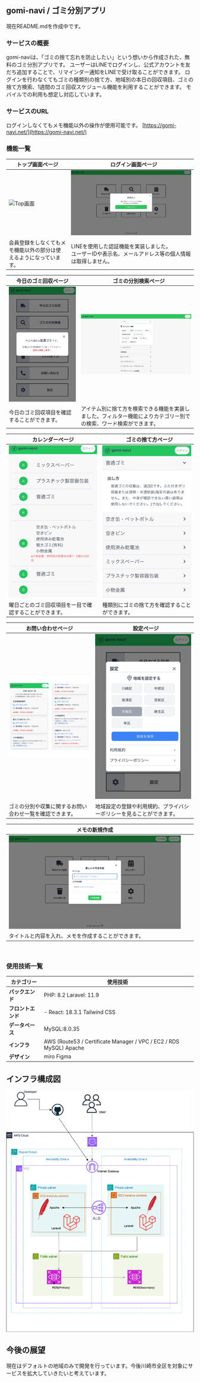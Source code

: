 ## gomi-navi / ゴミ分別アプリ
現在README.mdを作成中です。


### サービスの概要

gomi-naviは、「ゴミの捨て忘れを防止したい」という想いから作成された、無料のゴミ分別アプリです。  ユーザーはLINEでログインし、公式アカウントを友だち追加することで、リマインダー通知をLINEで受け取ることができます。  ログインを行わなくてもゴミの種類別の捨て方、地域別の本日の回収項目、ゴミの捨て方検索、1週間のゴミ回収スケジュール機能を利用することができます。  モバイルでの利用も想定し対応しています。

### サービスのURL

ログインしなくてもメモ機能以外の操作が使用可能です。  [https://gomi-navi.net/](https://gomi-navi.net/)

### 機能一覧

| トップ画面ページ |　ログイン画面ページ |
| ---- | ---- |
| ![Top画面](docs/app-view:top-page.png%20.png) | ![ログイン画面](docs/app-view:login-page.png) |
| 会員登録をしなくてもメモ機能以外の部分は使えるようになっています。 | LINEを使用した認証機能を実装しました。<br /> ユーザーIDや表示名、メールアドレス等の個人情報は取得しません。 |

| 今日のゴミ回収ページ |　ゴミの分別検索ページ |
| ---- | ---- |
| ![今日のゴミ回収モーダル](docs/app-view:pick-up-page.png) | ![　ゴミの分別検索](docs/app-view:item-page.png) |
| 今日のゴミ回収項目を確認することができます。 | アイテム別に捨て方を検索できる機能を実装しました。フィルター機能によりカテゴリー別での検索、ワード検索ができます。 |

| カレンダーページ |　ゴミの捨て方ページ |
| ---- | ---- |
| ![カレンダー](docs/app-view:calendar-page.png) | ![　ゴミの捨て方](docs/app-view:category-page.png) |
| 曜日ごとのゴミ回収項目を一目で確認することができます。 | 種類別にゴミの捨て方を確認することができます。 |

| お問い合わせページ |　設定ページ |
| ---- | ---- |
| ![お問い合わせ](docs/app-view:contact-page.png) | ![　設定ページ](docs/app-view:setting-page.png) |
| ゴミの分別や収集に関するお問い合わせ一覧を確認できます。 | 地域設定の登録や利用規約、プライバシーポリシーを見ることができます。 |

| メモの新規作成 |　 |
| ---- | ---- |
| ![メモの新規作成](docs/app-view:create-memo-page.png) | ![]() |
| タイトルと内容を入れ、メモを作成することができます。 |  |

<br />


### 使用技術一覧

| カテゴリー  | 使用技術                              |
| --------------- | ------------------------------------- |
| **バックエンド** | PHP: 8.2  Laravel: 11.9         |
| **フロントエンド** | - React: 18.3.1  Tailwind CSS    |
| **データベース** | MySQL:8.0.35   |
| **インフラ**    | AWS (Route53 / Certificate Manager / VPC / EC2 / RDS MySQL)  Apache |
| **デザイン** | miro  Figma    |

## インフラ構成図

![Gomi Navi](./gomi-navi.drawio.png)

## 今後の展望
現在はデフォルトの地域のみで開発を行っています。今後川崎市全区を対象にサービスを拡大していきたいと考えています。
